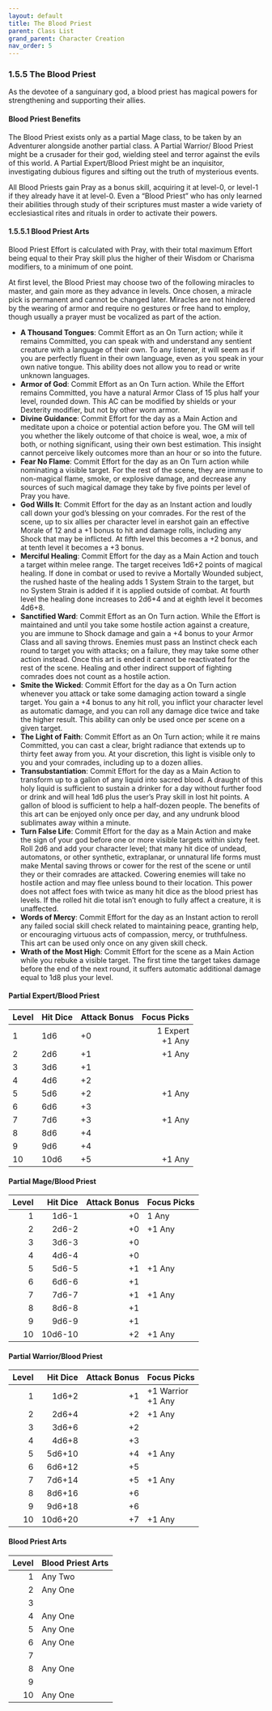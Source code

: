 ```yaml
---
layout: default
title: The Blood Priest
parent: Class List
grand_parent: Character Creation
nav_order: 5
---
```


### 1.5.5 The Blood Priest

As the devotee of a sanguinary god, a blood priest has magical powers for strengthening and supporting their allies.

#### Blood Priest Benefits

The Blood Priest exists only as a partial Mage class, to be taken by an Adventurer alongside another partial class.
A Partial Warrior/ Blood Priest might be a crusader for their god, wielding steel and terror against the evils of this world.
A Partial Expert/Blood Priest might be an inquisitor, investigating dubious figures and sifting out the truth of mysterious events.

All Blood Priests gain Pray as a bonus skill, acquiring it at level-0, or level-1 if they already have it at level-0.
Even a “Blood Priest” who has only learned their abilities through study of their scriptures must master a wide variety of ecclesiastical rites and rituals in order to activate their powers.

#### 1.5.5.1 Blood Priest Arts

Blood Priest Effort is calculated with Pray, with their total maximum Effort being equal to their Pray skill plus the higher of their Wisdom or Charisma modifiers, to a minimum of one point.

At first level, the Blood Priest may choose two of the following miracles to master, and gain more as they advance in levels.
Once chosen, a miracle pick is permanent and cannot be changed later.
Miracles are not hindered by the wearing of armor and require no gestures or free hand to employ, though usually a prayer must be vocalized as part of the action.

- **A Thousand Tongues**: Commit Effort as an On Turn action; while it remains Committed, you can speak with and understand any sentient creature with a language of their own.
  To any listener, it will seem as if you are perfectly fluent in their own language, even as you speak in your own native tongue.
  This ability does not allow you to read or write unknown languages.
- **Armor of God**: Commit Effort as an On Turn action.
  While the Effort remains Committed, you have a natural Armor Class of 15 plus half your level, rounded down.
  This AC can be modified by shields or your Dexterity modifier, but not by other worn armor.
- **Divine Guidance**: Commit Effort for the day as a Main Action and meditate upon a choice or potential action before you.
  The GM will tell you whether the likely outcome of that choice is weal, woe, a mix of both, or nothing significant, using their own best estimation.
  This insight cannot perceive likely outcomes more than an hour or so into the future.
- **Fear No Flame**: Commit Effort for the day as an On Turn action while nominating a visible target.
  For the rest of the scene, they are immune to non-magical flame, smoke, or explosive damage, and decrease any sources of such magical damage they take by five points per level of Pray you have.
- **God Wills It**: Commit Effort for the day as an Instant action and loudly call down your god’s blessing on your comrades.
  For the rest of the scene, up to six allies per character level in earshot gain an effective Morale of 12 and a +1 bonus to hit and damage rolls, including any Shock that may be inflicted.
  At fifth level this becomes a +2 bonus, and at tenth level it becomes a +3 bonus.
- **Merciful Healing**: Commit Effort for the day as a Main Action and touch a target within melee range.
  The target receives 1d6+2 points of magical healing.
  If done in combat or used to revive a Mortally Wounded subject, the rushed haste of the healing adds 1 System Strain to the target, but no System Strain is added if it is applied outside of combat.
  At fourth level the healing done increases to 2d6+4 and at eighth level it becomes 4d6+8.
- **Sanctified Ward**: Commit Effort as an On Turn action.
  While the Effort is maintained and until you take some hostile action against a creature, you are immune to Shock damage and gain a +4 bonus to your Armor Class and all saving throws.
  Enemies must pass an Instinct check each round to target you with attacks; on a failure, they may take some other action instead.
  Once this art is ended it cannot be reactivated for the rest of the scene.
  Healing and other indirect support of fighting comrades does not count as a hostile action.
- **Smite the Wicked**: Commit Effort for the day as a On Turn action whenever you attack or take some damaging action toward a single target.
  You gain a +4 bonus to any hit roll, you inflict your character level as automatic damage, and you can roll any damage dice twice and take the higher result.
  This ability can only be used once per scene on a given target.
- **The Light of Faith**: Commit Effort as an On Turn action; while it re mains Committed, you can cast a clear, bright radiance that extends up to thirty feet away from you.
  At your discretion, this light is visible only to you and your comrades, including up to a dozen allies.
- **Transubstantiation**: Commit Effort for the day as a Main Action to transform up to a gallon of any liquid into sacred blood.
  A draught of this holy liquid is sufficient to sustain a drinker for a day without further food or drink and will heal 1d6 plus the user’s Pray skill in lost hit points.
  A gallon of blood is sufficient to help a half-dozen people.
  The benefits of this art can be enjoyed only once per day, and any undrunk blood sublimates away within a minute.
- **Turn False Life**: Commit Effort for the day as a Main Action and make the sign of your god before one or more visible targets within sixty feet.
  Roll 2d6 and add your character level; that many hit dice of undead, automatons, or other synthetic, extraplanar, or unnatural life forms must make Mental saving throws or cower for the rest of the scene or until they or their comrades are attacked.
  Cowering enemies will take no hostile action and may flee unless bound to their location.
  This power does not affect foes with twice as many hit dice as the blood priest has levels.
  If the rolled hit die total isn’t enough to fully affect a creature, it is unaffected.
- **Words of Mercy**: Commit Effort for the day as an Instant action to reroll any failed social skill check related to maintaining peace, granting help, or encouraging virtuous acts of compassion, mercy, or truthfulness.
  This art can be used only once on any given skill check.
- **Wrath of the Most High**: Commit Effort for the scene as a Main Action while you rebuke a visible target.
  The first time the target takes damage before the end of the next round, it suffers automatic additional damage equal to 1d8 plus your level.

#### Partial Expert/Blood Priest

| Level | Hit Dice | Attack Bonus |        Focus Picks |
| ----- | -------- | ------------ | -----------------: |
| 1     | 1d6      | +0           | 1 Expert<br>+1 Any |
| 2     | 2d6      | +1           |             +1 Any |
| 3     | 3d6      | +1           |                    |
| 4     | 4d6      | +2           |                    |
| 5     | 5d6      | +2           |             +1 Any |
| 6     | 6d6      | +3           |                    |
| 7     | 7d6      | +3           |             +1 Any |
| 8     | 8d6      | +4           |                    |
| 9     | 9d6      | +4           |                    |
| 10    | 10d6     | +5           |             +1 Any |

#### Partial Mage/Blood Priest

| Level | Hit Dice | Attack Bonus | Focus Picks |
| ----: | -------: | -----------: | ----------- |
|     1 |    1d6-1 |           +0 | 1 Any       |
|     2 |    2d6-2 |           +0 | +1 Any      |
|     3 |    3d6-3 |           +0 |             |
|     4 |    4d6-4 |           +0 |             |
|     5 |    5d6-5 |           +1 | +1 Any      |
|     6 |    6d6-6 |           +1 |             |
|     7 |    7d6-7 |           +1 | +1 Any      |
|     8 |    8d6-8 |           +1 |             |
|     9 |    9d6-9 |           +1 |             |
|    10 |  10d6-10 |           +2 | +1 Any      |

#### Partial Warrior/Blood Priest

| Level | Hit Dice | Attack Bonus | Focus Picks          |
| ----: | -------: | -----------: | -------------------- |
|     1 |    1d6+2 |           +1 | +1 Warrior<br>+1 Any |
|     2 |    2d6+4 |           +2 | +1 Any               |
|     3 |    3d6+6 |           +2 |                      |
|     4 |    4d6+8 |           +3 |                      |
|     5 |   5d6+10 |           +4 | +1 Any               |
|     6 |   6d6+12 |           +5 |                      |
|     7 |   7d6+14 |           +5 | +1 Any               |
|     8 |   8d6+16 |           +6 |                      |
|     9 |   9d6+18 |           +6 |                      |
|    10 |  10d6+20 |           +7 | +1 Any               |

#### Blood Priest Arts

| Level | Blood Priest Arts |
| ----: | ----------------- |
|     1 | Any Two           |
|     2 | Any One           |
|     3 |                   |
|     4 | Any One           |
|     5 | Any One           |
|     6 | Any One           |
|     7 |                   |
|     8 | Any One           |
|     9 |                   |
|    10 | Any One           |
